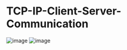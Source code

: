 # TCP-IP-Client-Server-Communication
![image](https://user-images.githubusercontent.com/61065217/93254513-13695480-f7b6-11ea-9ec5-26bd96bbb6de.png)
![image](https://user-images.githubusercontent.com/61065217/93254525-19f7cc00-f7b6-11ea-8caf-35991bdb121a.png)
